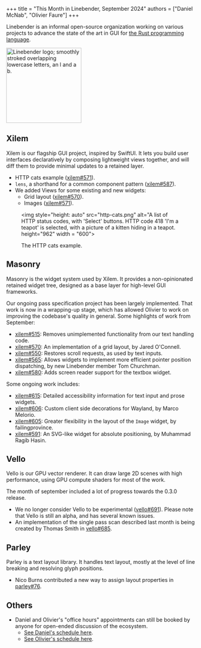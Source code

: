 +++
title = "This Month in Linebender, September 2024"
authors = ["Daniel McNab", "Olivier Faure"]
+++

Linebender is an informal open-source organization working on various projects to advance the state of the art in GUI for [the Rust programming language](https://rust-lang.org).

<img style="height: auto; margin: 0 auto" src="../../linebender.svg" alt="Linebender logo; smoothly stroked overlapping lowercase letters, an l and a b." height="200" width = "200">

## Xilem

Xilem is our flagship GUI project, inspired by SwiftUI.
It lets you build user interfaces declaratively by composing lightweight views together, and will diff them to provide minimal updates to a retained layer.

- HTTP cats example ([xilem#571][]).
- `lens`, a shorthand for a common component pattern ([xilem#587][]).
- We added Views for some existing and new widgets:
  - Grid layout ([xilem#570][]).
  - Images ([xilem#571][]).

<!-- TODO: Xilem Web seems to not have any especially relevant updates? -->

<figure>

<img style="height: auto" src="http-cats.png" alt="A list of HTTP status codes, with 'Select' buttons. HTTP code 418 'I'm a teapot' is selected, with a picture of a kitten hiding in a teapot. height="962" width = "600">

<figcaption>

The HTTP cats example.

</figcaption>
</figure>

## Masonry

Masonry is the widget system used by Xilem.
It provides a non-opinionated retained widget tree, designed as a base layer for high-level GUI frameworks.

Our ongoing pass specification project has been largely implemented.
That work is now in a wrapping-up stage, which has allowed Olivier to work on improving the codebase's quality in general.
Some highlights of work from September:

- [xilem#515][]: Removes unimplemented functionality from our text handling code.
- [xilem#570][]: An implementation of a grid layout, by Jared O'Connell.
- [xilem#550][]: Restores scroll requests, as used by text inputs.
- [xilem#565][]: Allows widgets to implement more efficient pointer position dispatching, by new Linebender member Tom Churchman.
- [xilem#580][]: Adds screen reader support for the textbox widget.

<!-- No grid example, it's not really visual. -->

Some ongoing work includes:

- [xilem#615][]: Detailed accessibility information for text input and prose widgets.
- [xilem#606][]: Custom client side decorations for Wayland, by Marco Melorio.
- [xilem#605][]: Greater flexibility in the layout of the `Image` widget, by failingprovince.
- [xilem#591][]: An SVG-like widget for absolute positioning, by Muhammad Ragib Hasin.


## Vello

Vello is our GPU vector renderer.
It can draw large 2D scenes with high performance, using GPU compute shaders for most of the work.

The month of september included a lot of progress towards the 0.3.0 release.

- We no longer consider Vello to be experimental ([vello#691][]). Please note that Vello is still an alpha, and has several known issues.
- An implementation of the single pass scan described last month is being created by Thomas Smith in [vello#685][].


## Parley

Parley is a text layout library.
It handles text layout, mostly at the level of line breaking and resolving glyph positions.

- Nico Burns contributed a new way to assign layout properties in [parley#76][].


## Others

- Daniel and Olivier's "office hours" appointments can still be booked by anyone for open-ended discussion of the ecosystem.
  - [See Daniel's schedule here](https://calendar.google.com/calendar/u/0/appointments/schedules/AcZssZ32eQYJ9DtZ_wJaYNtT36YioETiloZDIdImFpBFRo5-XsqGzpikgkg47LPsiHhpiwiQ1orOwwW2).
  - [See Olivier's schedule here](https://calendar.google.com/calendar/u/0/appointments/schedules/AcZssZ2t767ZRETD_TkRI_VxK2ZTG0VrO9OZ4l7HvTxefhtJcg85iK0ZN7zWNnAEZtH0Dn7C1GKxrmYM).

[xilem#515]: https://github.com/linebender/xilem/pull/515
[xilem#550]: https://github.com/linebender/xilem/pull/550
[xilem#565]: https://github.com/linebender/xilem/pull/565
[xilem#570]: https://github.com/linebender/xilem/pull/570
[xilem#571]: https://github.com/linebender/xilem/pull/571
[xilem#580]: https://github.com/linebender/xilem/pull/580
[xilem#587]: https://github.com/linebender/xilem/pull/587
[xilem#591]: https://github.com/linebender/xilem/pull/591
[xilem#605]: https://github.com/linebender/xilem/pull/605
[xilem#606]: https://github.com/linebender/xilem/pull/606
[xilem#615]: https://github.com/linebender/xilem/pull/615
[vello#685]: https://github.com/linebender/vello/pull/685
[vello#691]: https://github.com/linebender/vello/pull/691
[parley#76]: https://github.com/linebender/parley/pull/76
